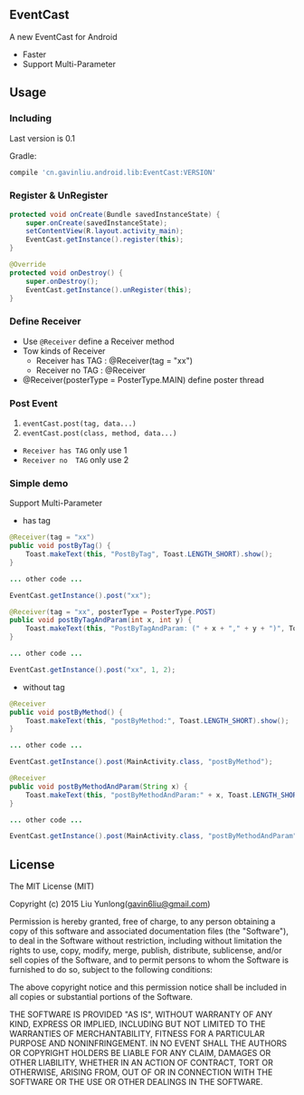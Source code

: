 ## EventCast
A new EventCast for Android

* Faster
* Support Multi-Parameter

## Usage

### Including

Last version is 0.1

Gradle:

```gradle
compile 'cn.gavinliu.android.lib:EventCast:VERSION'
```

### Register & UnRegister

```java
protected void onCreate(Bundle savedInstanceState) {
    super.onCreate(savedInstanceState);
    setContentView(R.layout.activity_main);
    EventCast.getInstance().register(this);
}

@Override
protected void onDestroy() {
    super.onDestroy();
    EventCast.getInstance().unRegister(this);
}
```

### Define Receiver

+ Use ``@Receiver`` define a Receiver method
+ Tow kinds of Receiver
  * Receiver has TAG : @Receiver(tag = "xx")
  * Receiver no  TAG : @Receiver
+ @Receiver(posterType = PosterType.MAIN) define poster thread

### Post Event

1. ``eventCast.post(tag, data...)``
2. ``eventCast.post(class, method, data...)``

* ``Receiver has TAG`` only use 1
* ``Receiver no  TAG`` only use 2

### Simple demo

Support Multi-Parameter

* has tag

``` java
@Receiver(tag = "xx")
public void postByTag() {
    Toast.makeText(this, "PostByTag", Toast.LENGTH_SHORT).show();
}

... other code ...

EventCast.getInstance().post("xx");

```

``` java
@Receiver(tag = "xx", posterType = PosterType.POST)
public void postByTagAndParam(int x, int y) {
    Toast.makeText(this, "PostByTagAndParam: (" + x + "," + y + ")", Toast.LENGTH_SHORT).show();
}

... other code ...

EventCast.getInstance().post("xx", 1, 2);

```

* without tag

``` java
@Receiver
public void postByMethod() {
    Toast.makeText(this, "postByMethod:", Toast.LENGTH_SHORT).show();
}

... other code ...

EventCast.getInstance().post(MainActivity.class, "postByMethod");
```

``` java
@Receiver
public void postByMethodAndParam(String x) {
    Toast.makeText(this, "postByMethodAndParam:" + x, Toast.LENGTH_SHORT).show();
}

... other code ...

EventCast.getInstance().post(MainActivity.class, "postByMethodAndParam", "Hello~");
```

## License

The MIT License (MIT)

Copyright (c) 2015 Liu Yunlong(gavin6liu@gmail.com)

Permission is hereby granted, free of charge, to any person obtaining a copy
of this software and associated documentation files (the "Software"), to deal
in the Software without restriction, including without limitation the rights
to use, copy, modify, merge, publish, distribute, sublicense, and/or sell
copies of the Software, and to permit persons to whom the Software is
furnished to do so, subject to the following conditions:

The above copyright notice and this permission notice shall be included in all
copies or substantial portions of the Software.

THE SOFTWARE IS PROVIDED "AS IS", WITHOUT WARRANTY OF ANY KIND, EXPRESS OR
IMPLIED, INCLUDING BUT NOT LIMITED TO THE WARRANTIES OF MERCHANTABILITY,
FITNESS FOR A PARTICULAR PURPOSE AND NONINFRINGEMENT. IN NO EVENT SHALL THE
AUTHORS OR COPYRIGHT HOLDERS BE LIABLE FOR ANY CLAIM, DAMAGES OR OTHER
LIABILITY, WHETHER IN AN ACTION OF CONTRACT, TORT OR OTHERWISE, ARISING FROM,
OUT OF OR IN CONNECTION WITH THE SOFTWARE OR THE USE OR OTHER DEALINGS IN THE
SOFTWARE.

